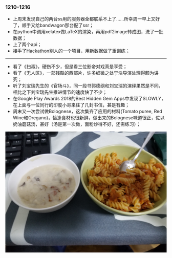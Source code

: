 ### 1210-1216
- 上周末发现自己的两台ss用的服务器全都联系不上了……所幸周一早上又好了，顺手又给bandwagon那台配了ssr；
- 在python中调用xelatex做LaTeX的渲染，再用pdf2image转成图，洗了一批数据；
- 上了两个api；
- 接手了Hackathon别人的一个项目，用新数据做了重训练；

---
- 看了《扫毒》，硬伤不少，但是看三位影帝对戏真是享受；
- 看了《无人区》，一部残酷的西部片，许多细微之处宁浩导演处理得颇为讲究；
- 听了刘宝瑞先生的《官场斗》，同一段书郭德纲和刘宝瑞的演绎果然是不同，相比之下刘宝瑞先生推进情节的速度快了不少；
- 在Google Play Awards 2018的Best Hidden Gem Apps中发现了SLOWLY，在上面与一位同行的印度小哥来往了几封书信，甚是有趣；
- 周末又一次尝试做Bolognese，这次集齐了应用的材料(Tomato puree, Red Wine和Oregano)，恰逢食材也很新鲜，做出来的Bolognese味道很正，佐以奶油蘑菇汤，甚好（汤是第一次做，面粉炒得不好，还需练习）；
<img src="Bolognese.jpeg">
